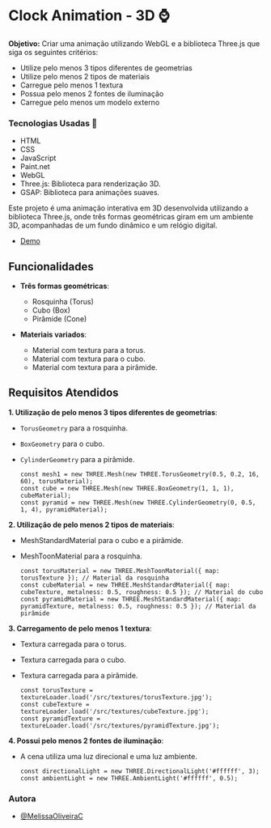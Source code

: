 # Clock Animation - 3D ⌚

__Objetivo:__ Criar uma animação utilizando WebGL e a biblioteca Three.js que siga os seguintes critérios:

- Utilize pelo menos 3 tipos diferentes de geometrias
- Utilize pelo menos 2 tipos de materiais
- Carregue pelo menos 1 textura
- Possua pelo menos 2 fontes de iluminação
- Carregue pelo menos um modelo externo

### Tecnologias Usadas 🔧

- HTML
- CSS
- JavaScript
- Paint.net
- WebGL
- Three.js: Biblioteca para renderização 3D.
- GSAP: Biblioteca para animações suaves.


Este projeto é uma animação interativa em 3D desenvolvida utilizando a biblioteca Three.js, onde três formas geométricas giram em um ambiente 3D, acompanhadas de um fundo dinâmico e um relógio digital.

- [Demo](https://melissaoliveirac.github.io/CG/3d/clock-animation/)

## Funcionalidades

- **Três formas geométricas**:
  - Rosquinha (Torus)
  - Cubo (Box)
  - Pirâmide (Cone)

- **Materiais variados**:
  - Material com textura para a torus.
  - Material com textura para o cubo.
  - Material com textura para a pirâmide.


## Requisitos Atendidos

**1. Utilização de pelo menos 3 tipos diferentes de geometrias**:

  - `TorusGeometry` para a rosquinha.
  - `BoxGeometry` para o cubo.
  - `CylinderGeometry` para a pirâmide.

        const mesh1 = new THREE.Mesh(new THREE.TorusGeometry(0.5, 0.2, 16, 60), torusMaterial);
        const cube = new THREE.Mesh(new THREE.BoxGeometry(1, 1, 1), cubeMaterial);
        const pyramid = new THREE.Mesh(new THREE.CylinderGeometry(0, 0.5, 1, 4), pyramidMaterial);

**2. Utilização de pelo menos 2 tipos de materiais**:

  - MeshStandardMaterial para o cubo e a pirâmide.
  - MeshToonMaterial para a rosquinha.

        const torusMaterial = new THREE.MeshToonMaterial({ map: torusTexture }); // Material da rosquinha
        const cubeMaterial = new THREE.MeshStandardMaterial({ map: cubeTexture, metalness: 0.5, roughness: 0.5 }); // Material do cubo
        const pyramidMaterial = new THREE.MeshStandardMaterial({ map: pyramidTexture, metalness: 0.5, roughness: 0.5 }); // Material da pirâmide



**3. Carregamento de pelo menos 1 textura**:
  - Textura carregada para o torus.
  - Textura carregada para o cubo.
  - Textura carregada para a pirâmide.  

      
        const torusTexture = textureLoader.load('/src/textures/torusTexture.jpg');
        const cubeTexture = textureLoader.load('/src/textures/cubeTexture.jpg');
        const pyramidTexture = textureLoader.load('/src/textures/pyramidTexture.jpg'); 

**4. Possui pelo menos 2 fontes de iluminação**:
  - A cena utiliza uma luz direcional e uma luz ambiente.

        const directionalLight = new THREE.DirectionalLight('#ffffff', 3);
        const ambientLight = new THREE.AmbientLight('#ffffff', 0.5);


### Autora

- [@MelissaOliveiraC](https://github.com/MelissaOliveiraC)
